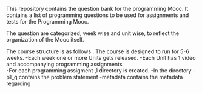 This repository contains the question bank for the programming Mooc.
It contains a list of programming questions to be used for assignments and tests for the Programming Mooc. 

The question are categorized, week wise and unit wise, to reflect the organization of the Mooc itself. 

The course structure is as follows . The course is designed to run for 5-6 weeks.
-Each week one or more Units gets released. 
-Each Unit has 1 video and accompanying programming assignments  
-For each programming assigment ,1 directory is created.
-In the directory
 -p1_q contains the problem statement
 -metadata contains the metadata regarding 